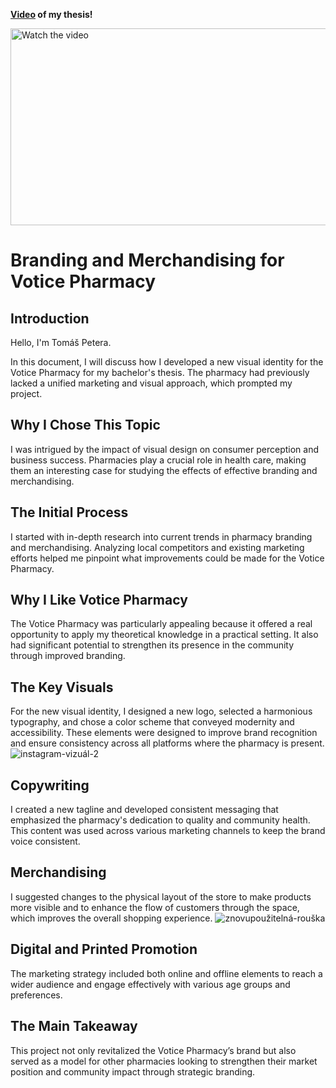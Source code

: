 
  <strong> [Video](https://www.youtube.com/watch?v=4qDu57zqiQE) of my thesis!</strong>
 

  <a href="https://www.youtube.com/watch?v=4qDu57zqiQE">
    <img alt="Watch the video" src="https://img.youtube.com/vi/4qDu57zqiQE/maxresdefault.jpg" width="560" height="315"/>
  </a>




# Branding and Merchandising for Votice Pharmacy

## Introduction
Hello, I'm Tomáš Petera.

In this document, I will discuss how I developed a new visual identity for the Votice Pharmacy for my bachelor's thesis. The pharmacy had previously lacked a unified marketing and visual approach, which prompted my project.

## Why I Chose This Topic
I was intrigued by the impact of visual design on consumer perception and business success. Pharmacies play a crucial role in health care, making them an interesting case for studying the effects of effective branding and merchandising.

## The Initial Process
I started with in-depth research into current trends in pharmacy branding and merchandising. Analyzing local competitors and existing marketing efforts helped me pinpoint what improvements could be made for the Votice Pharmacy.

## Why I Like Votice Pharmacy
The Votice Pharmacy was particularly appealing because it offered a real opportunity to apply my theoretical knowledge in a practical setting. It also had significant potential to strengthen its presence in the community through improved branding.

## The Key Visuals
For the new visual identity, I designed a new logo, selected a harmonious typography, and chose a color scheme that conveyed modernity and accessibility. These elements were designed to improve brand recognition and ensure consistency across all platforms where the pharmacy is present.
![instagram-vizuál-2](https://github.com/tomaspetera/english-for-designers/assets/152968552/ce9d89e8-47c7-4065-a67c-08d7a9e96427)

## Copywriting
I created a new tagline and developed consistent messaging that emphasized the pharmacy's dedication to quality and community health. This content was used across various marketing channels to keep the brand voice consistent.

## Merchandising
I suggested changes to the physical layout of the store to make products more visible and to enhance the flow of customers through the space, which improves the overall shopping experience.
![znovupoužitelná-rouška](https://github.com/tomaspetera/english-for-designers/assets/152968552/39e535a2-9287-4f7c-86ec-c535d36fc008)

## Digital and Printed Promotion
The marketing strategy included both online and offline elements to reach a wider audience and engage effectively with various age groups and preferences.

## The Main Takeaway
This project not only revitalized the Votice Pharmacy’s brand but also served as a model for other pharmacies looking to strengthen their market position and community impact through strategic branding.


